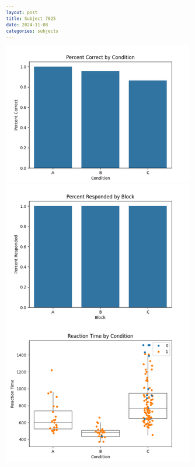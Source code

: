 ```yaml
---
layout: post
title: Subject 7025
date: 2024-11-08
categories: subjects
---
```


![](data/7025/run-2/7025_ATS_percent_correct.png)
![](data/7025/run-2/7025_ATS_percent_responded.png)
![](data/7025/run-2/7025_ATS_rt.png)
